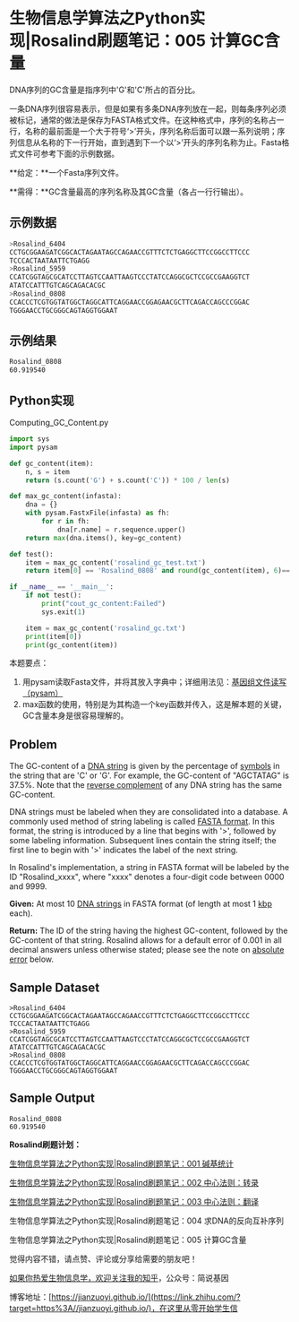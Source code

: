 # 生物信息学算法之Python实现|Rosalind刷题笔记：005 计算GC含量

DNA序列的GC含量是指序列中'G'和'C'所占的百分比。

一条DNA序列很容易表示，但是如果有多条DNA序列放在一起，则每条序列必须被标记，通常的做法是保存为FASTA格式文件。在这种格式中，序列的名称占一行，名称的最前面是一个大于符号‘>’开头，序列名称后面可以跟一系列说明；序列信息从名称的下一行开始，直到遇到下一个以‘>’开头的序列名称为止。Fasta格式文件可参考下面的示例数据。

**给定：**一个Fasta序列文件。

**需得：**GC含量最高的序列名称及其GC含量（各占一行行输出）。

## 示例数据

```bash
>Rosalind_6404
CCTGCGGAAGATCGGCACTAGAATAGCCAGAACCGTTTCTCTGAGGCTTCCGGCCTTCCC
TCCCACTAATAATTCTGAGG
>Rosalind_5959
CCATCGGTAGCGCATCCTTAGTCCAATTAAGTCCCTATCCAGGCGCTCCGCCGAAGGTCT
ATATCCATTTGTCAGCAGACACGC
>Rosalind_0808
CCACCCTCGTGGTATGGCTAGGCATTCAGGAACCGGAGAACGCTTCAGACCAGCCCGGAC
TGGGAACCTGCGGGCAGTAGGTGGAAT
```

## 示例结果

```bash
Rosalind_0808
60.919540
```

## Python实现

Computing_GC_Content.py

```python
import sys
import pysam

def gc_content(item):
    n, s = item
    return (s.count('G') + s.count('C')) * 100 / len(s)

def max_gc_content(infasta):
    dna = {}
    with pysam.FastxFile(infasta) as fh:
        for r in fh:
            dna[r.name] = r.sequence.upper()
    return max(dna.items(), key=gc_content)

def test():
    item = max_gc_content('rosalind_gc_test.txt')
    return item[0] == 'Rosalind_0808' and round(gc_content(item), 6)== 60.919540

if __name__ == '__main__':
    if not test():
        print("cout_gc_content:Failed")
        sys.exit(1)

    item = max_gc_content('rosalind_gc.txt')
    print(item[0])
    print(gc_content(item))
```

本题要点：

1. 用pysam读取Fasta文件，并将其放入字典中；详细用法见：[基因组文件读写（pysam）](https://zhuanlan.zhihu.com/p/297858072)
2. max函数的使用，特别是为其构造一个key函数并传入，这是解本题的关键，GC含量本身是很容易理解的。

## Problem

The GC-content of a [DNA string](http://rosalind.info/glossary/dna-string/) is given by the percentage of [symbols](http://rosalind.info/glossary/symbol/) in the string that are 'C' or 'G'. For example, the GC-content of "AGCTATAG" is 37.5%. Note that the [reverse complement](http://rosalind.info/glossary/reverse-complement/) of any DNA string has the same GC-content.

DNA strings must be labeled when they are consolidated into a database. A commonly used method of string labeling is called [FASTA format](http://rosalind.info/glossary/fasta-format/). In this format, the string is introduced by a line that begins with '>', followed by some labeling information. Subsequent lines contain the string itself; the first line to begin with '>' indicates the label of the next string.

In Rosalind's implementation, a string in FASTA format will be labeled by the ID "Rosalind_xxxx", where "xxxx" denotes a four-digit code between 0000 and 9999.

**Given:** At most 10 [DNA strings](http://rosalind.info/glossary/dna-string/) in FASTA format (of length at most 1 [kbp](http://rosalind.info/glossary/kbp/) each).

**Return:** The ID of the string having the highest GC-content, followed by the GC-content of that string. Rosalind allows for a default error of 0.001 in all decimal answers unless otherwise stated; please see the note on [absolute error](http://rosalind.info/glossary/absolute-error/) below.

## Sample Dataset

```
>Rosalind_6404
CCTGCGGAAGATCGGCACTAGAATAGCCAGAACCGTTTCTCTGAGGCTTCCGGCCTTCCC
TCCCACTAATAATTCTGAGG
>Rosalind_5959
CCATCGGTAGCGCATCCTTAGTCCAATTAAGTCCCTATCCAGGCGCTCCGCCGAAGGTCT
ATATCCATTTGTCAGCAGACACGC
>Rosalind_0808
CCACCCTCGTGGTATGGCTAGGCATTCAGGAACCGGAGAACGCTTCAGACCAGCCCGGAC
TGGGAACCTGCGGGCAGTAGGTGGAAT
```

## Sample Output

```
Rosalind_0808
60.919540
```

**Rosalind刷题计划：**

[生物信息学算法之Python实现|Rosalind刷题笔记：001 碱基统计](https://zhuanlan.zhihu.com/p/330815955)

[生物信息学算法之Python实现|Rosalind刷题笔记：002 中心法则：转录](https://zhuanlan.zhihu.com/p/331607752)

[生物信息学算法之Python实现|Rosalind刷题笔记：003 中心法则：翻译]()

生物信息学算法之Python实现|Rosalind刷题笔记：004 求DNA的反向互补序列

生物信息学算法之Python实现|Rosalind刷题笔记：005 计算GC含量



觉得内容不错，请点赞、评论或分享给需要的朋友吧！

[如果你热爱生物信息学，欢迎关注我的知乎](https://www.zhihu.com/people/jianzuoyi)，公众号：简说基因

博客地址：[https://jianzuoyi.github.io/](https://link.zhihu.com/?target=https%3A//jianzuoyi.github.io/)，在这里从零开始学生信
